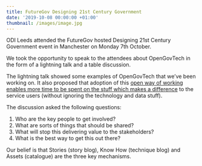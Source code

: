 ```yaml
---
title: FutureGov Designing 21st Century Government
date: '2019-10-08 00:00:00 +01:00'
thumbnail: /images/image.jpg
---
```

ODI Leeds attended the FutureGov hosted Designing 21st Century Government event in Manchester on Monday 7th October.

We took the opportunity to speak to the attendees about OpenGovTech in the form of a lightning talk and a table discussion.

The lightning talk showed some examples of OpenGovTech that we’ve been working on. It also proposed that adoption of this [open way of working enables more time to be spent on the stuff which makes a difference](https://twitter.com/thomasforth/status/1181146515051618304) to the service users (without ignoring the technology and data stuff).

The discussion asked the following questions:

1. Who are the key people to get involved?
2. What are sorts of things that should be shared?
3. What will stop this delivering value to the stakeholders?
4. What is the best way to get this out there?

Our belief is that Stories (story blog), Know How (technique blog) and Assets (catalogue) are the three key mechanisms.
